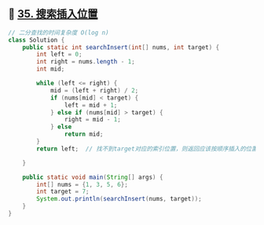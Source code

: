 ## 📌 [35. 搜索插入位置](https://leetcode.cn/problems/search-insert-position/description/?envType=study-plan-v2&envId=top-100-liked)

```Java
// 二分查找的时间复杂度 O(log n)
class Solution {
    public static int searchInsert(int[] nums, int target) {
        int left = 0;
        int right = nums.length - 1;
        int mid;

        while (left <= right) {
            mid = (left + right) / 2;
            if (nums[mid] < target) {
                left = mid + 1;
            } else if (nums[mid] > target) {
                right = mid - 1;
            } else
                return mid;
        }
        return left;  // 找不到target对应的索引位置，则返回应该按顺序插入的位置

    }

    public static void main(String[] args) {
        int[] nums = {1, 3, 5, 6};
        int target = 7;
        System.out.println(searchInsert(nums, target));
    }
}
```